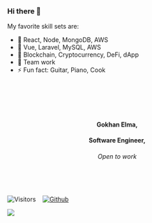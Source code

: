 ### Hi there 👋

My favorite skill sets are:
- 🔭 React, Node, MongoDB, AWS
- 🌱 Vue, Laravel, MySQL, AWS
- 💬 Blockchain, Cryptocurrency, DeFi, dApp
- 👯 Team work
- ⚡ Fun fact: Guitar, Piano, Cook


<div align="center">
        <br>
        <br>
        <br>
        <br>
        <!-- <img src="./defi.png"> -->
        <!-- <h3>Hi <i>there!</i> 👋 </h3> -->
        <h4>Gokhan Elma,</h4>
        <h4>Software Engineer,</h4>
        <h6>Open to work</h4>
        <br>
        <br>
</div>

<div>
        
![Visitors](https://visitor-badge.glitch.me/badge?page_id=gokhaneth.gokhaneth) &nbsp;&nbsp;
[![Github](https://img.shields.io/github/followers/gokhaneth.svg?label=GitHub&style=social)](https://github.com/gokhaneth) &nbsp;&nbsp;

</div>

<img align="left" src="https://github-readme-stats.vercel.app/api/top-langs/?username=gokhaneth&theme=white" />
